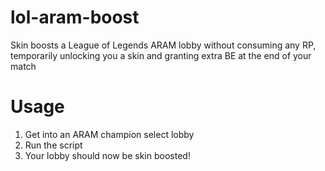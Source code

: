 # lol-aram-boost

Skin boosts a League of Legends ARAM lobby without consuming any RP, temporarily unlocking you a skin and granting extra BE at the end of your match

# Usage

1. Get into an ARAM champion select lobby
2. Run the script
3. Your lobby should now be skin boosted!
